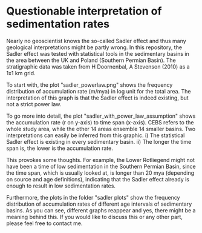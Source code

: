# Questionable interpretation of sedimentation rates

Nearly no geoscientist knows the so-called Sadler effect and thus many geological interpretations might be partly wrong. In this repository, the Sadler effect was tested with statistical tools in the sedimentary basins in the area between the UK and Poland (Southern Permian Basin). The stratigraphic data was taken from H Doornenbal, A Stevenson (2010) as a 1x1 km grid.

To start with, the plot "sadler_powerlaw.png" shows the frequency distribution of accumulation rate (m/mya) in log unit for the total area. The interpretation of this graph is that the Sadler effect is indeed existing, but not a strict power law.

To go more into detail, the plot "sadler_with_power_law_assumption" shows the accumulation rate (r on y-axis) to time span (x-axis). CEBS refers to the whole study area, while the other 14 areas ensemble 14 smaller basins. Two interpretations can easily be inferred from this graphic. i) The statistical Sadler effect is existing in every sedimentary basin. ii) The longer the time span is, the lower is the accumulation rate.

This provokes some thoughts. For example, the Lower Rotliegend might not have been a time of low sedimentation in the Southern Permian Basin, since the time span, which is usually looked at, is longer than 20 mya (depending on source and age definitions), indicating that the Sadler effect already is enough to result in low sedimentation rates. 

Furthermore, the plots in the folder "sadler plots" show the frequency distribution of accumulation rates of different age intervals of sedimentary basins. As you can see, different graphs reappear and yes, there might be a meaning behind this. If you would like to discuss this or any other part, please feel free to contact me.


